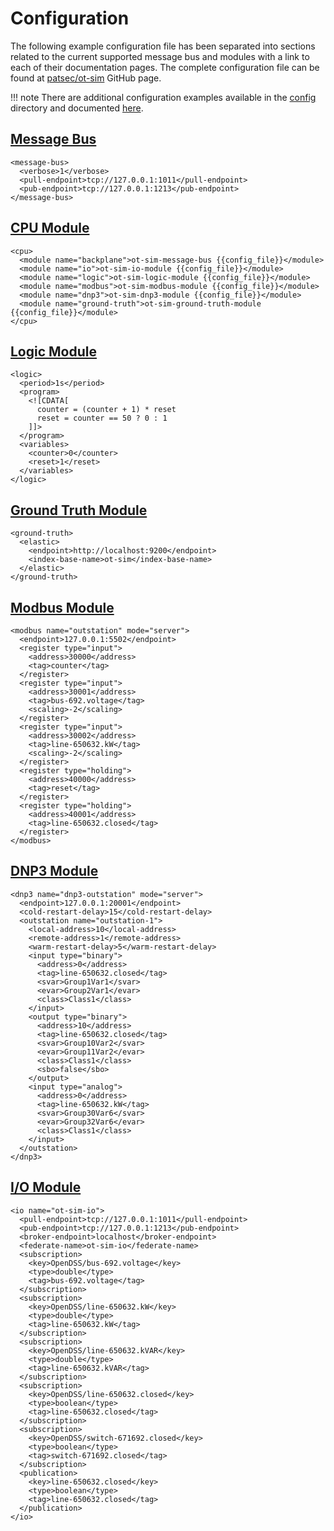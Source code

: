 # Configuration

The following example configuration file has been separated into sections related to the current supported message bus and modules with a link to each of their documentation pages. The complete configuration file can be found at [patsec/ot-sim](https://github.com/patsec/ot-sim/blob/v1.0.0/config/multi-device/device-2.xml) GitHub page.

!!! note
    There are additional configuration examples available in the [config](https://github.com/patsec/ot-sim/blob/v1.0.0/config) directory and documented [here](examples.md).

## [Message Bus](message_bus.md)

```
<message-bus>
  <verbose>1</verbose>
  <pull-endpoint>tcp://127.0.0.1:1011</pull-endpoint>
  <pub-endpoint>tcp://127.0.0.1:1213</pub-endpoint>
</message-bus>
```

## [CPU Module](cpu.md)

```
<cpu>
  <module name="backplane">ot-sim-message-bus {{config_file}}</module>
  <module name="io">ot-sim-io-module {{config_file}}</module>
  <module name="logic">ot-sim-logic-module {{config_file}}</module>
  <module name="modbus">ot-sim-modbus-module {{config_file}}</module>
  <module name="dnp3">ot-sim-dnp3-module {{config_file}}</module>
  <module name="ground-truth">ot-sim-ground-truth-module {{config_file}}</module>
</cpu>
```

## [Logic Module](logic.md)

```
<logic>
  <period>1s</period>
  <program>
    <![CDATA[
      counter = (counter + 1) * reset
      reset = counter == 50 ? 0 : 1
    ]]>
  </program>
  <variables>
    <counter>0</counter>
    <reset>1</reset>
  </variables>
</logic>
```

## [Ground Truth Module](ground_truth.md)

```
<ground-truth>
  <elastic>
    <endpoint>http://localhost:9200</endpoint>
    <index-base-name>ot-sim</index-base-name>
  </elastic>
</ground-truth>
```

## [Modbus Module](modbus.md)

```
<modbus name="outstation" mode="server">
  <endpoint>127.0.0.1:5502</endpoint>
  <register type="input">
    <address>30000</address>
    <tag>counter</tag>
  </register>
  <register type="input">
    <address>30001</address>
    <tag>bus-692.voltage</tag>
    <scaling>-2</scaling>
  </register>
  <register type="input">
    <address>30002</address>
    <tag>line-650632.kW</tag>
    <scaling>-2</scaling>
  </register>
  <register type="holding">
    <address>40000</address>
    <tag>reset</tag>
  </register>
  <register type="holding">
    <address>40001</address>
    <tag>line-650632.closed</tag>
  </register>
</modbus>
```

## [DNP3 Module](dnp3.md)

```
<dnp3 name="dnp3-outstation" mode="server">
  <endpoint>127.0.0.1:20001</endpoint>
  <cold-restart-delay>15</cold-restart-delay>
  <outstation name="outstation-1">
    <local-address>10</local-address>
    <remote-address>1</remote-address>
    <warm-restart-delay>5</warm-restart-delay>
    <input type="binary">
      <address>0</address>
      <tag>line-650632.closed</tag>
      <svar>Group1Var1</svar>
      <evar>Group2Var1</evar>
      <class>Class1</class>
    </input>
    <output type="binary">
      <address>10</address>
      <tag>line-650632.closed</tag>
      <svar>Group10Var2</svar>
      <evar>Group11Var2</evar>
      <class>Class1</class>
      <sbo>false</sbo>
    </output>
    <input type="analog">
      <address>0</address>
      <tag>line-650632.kW</tag>
      <svar>Group30Var6</svar>
      <evar>Group32Var6</evar>
      <class>Class1</class>
    </input>
  </outstation>
</dnp3>
```

## [I/O Module](io.md)

```
<io name="ot-sim-io">
  <pull-endpoint>tcp://127.0.0.1:1011</pull-endpoint>
  <pub-endpoint>tcp://127.0.0.1:1213</pub-endpoint>
  <broker-endpoint>localhost</broker-endpoint>
  <federate-name>ot-sim-io</federate-name>
  <subscription>
    <key>OpenDSS/bus-692.voltage</key>
    <type>double</type>
    <tag>bus-692.voltage</tag>
  </subscription>
  <subscription>
    <key>OpenDSS/line-650632.kW</key>
    <type>double</type>
    <tag>line-650632.kW</tag>
  </subscription>
  <subscription>
    <key>OpenDSS/line-650632.kVAR</key>
    <type>double</type>
    <tag>line-650632.kVAR</tag>
  </subscription>
  <subscription>
    <key>OpenDSS/line-650632.closed</key>
    <type>boolean</type>
    <tag>line-650632.closed</tag>
  </subscription>
  <subscription>
    <key>OpenDSS/switch-671692.closed</key>
    <type>boolean</type>
    <tag>switch-671692.closed</tag>
  </subscription>
  <publication>
    <key>line-650632.closed</key>
    <type>boolean</type>
    <tag>line-650632.closed</tag>
  </publication>
</io>
```
